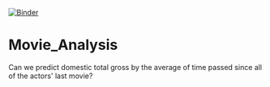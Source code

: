 [![Binder](http://mybinder.org/badge.svg)](http://mybinder.org/repo/patricknieto/Movie_Analysis/Data_gathering)


# Movie_Analysis

Can we predict domestic total gross by the average of time passed since all of the actors' last movie?
